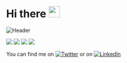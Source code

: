 # Hi there <img src="https://raw.githubusercontent.com/MartinHeinz/MartinHeinz/master/wave.gif" width="30px">
![Header](https://user-images.githubusercontent.com/10655078/89109667-a07c6800-d419-11ea-9b6c-ad1b12b27e02.gif "Header")


![](https://img.shields.io/badge/.NET-informational?style=flat&logo=visual-studio&logoColor=white&color=5c2d91)
![](https://img.shields.io/badge/DevOps-informational?style=flat&logo=azure-devops&logoColor=white&color=0078d7)
![](https://img.shields.io/badge/Azure-informational?style=flat&logo=microsoft-azure&logoColor=white&color=0089d6)
![](https://img.shields.io/badge/git-informational?style=flat&logo=git&logoColor=white&color=f05032)

You can find me on [![Twitter][1.2]][1] or on [![LinkedIn][2.2]][2]

<!-- Icons -->

[1.2]: https://user-images.githubusercontent.com/10655078/89109018-e2a2ab00-d413-11ea-951c-ef86ca2683bd.png 
[2.2]: https://user-images.githubusercontent.com/10655078/89108948-555f5680-d413-11ea-8743-14f150a14e78.png 

[1]: https://twitter.com/mdsthaise
[2]: https://www.linkedin.com/in/thaisemedeiros/
